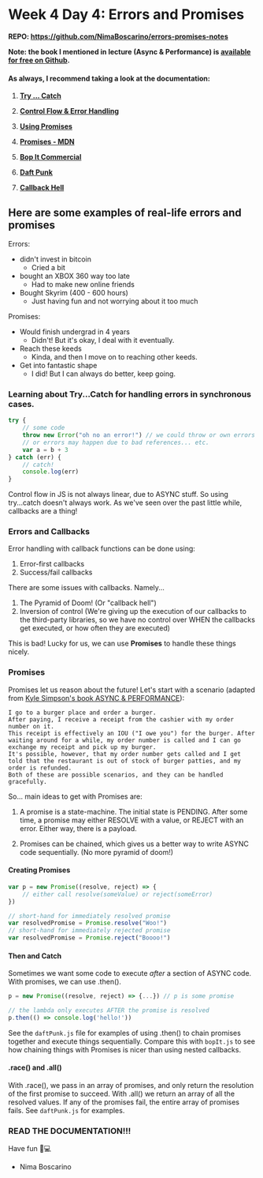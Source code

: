 # Week 4 Day 4: Errors and Promises

**REPO: https://github.com/NimaBoscarino/errors-promises-notes**

**Note: the book I mentioned in lecture (Async & Performance) is [available for free on Github](https://github.com/getify/You-Dont-Know-JS/tree/master/async%20%26%20performance).**

#### As always, I recommend taking a look at the documentation:

1. [**Try ... Catch**](https://developer.mozilla.org/en-US/docs/Web/JavaScript/Reference/Statements/try...catch)

2. [**Control Flow & Error Handling**](https://developer.mozilla.org/en-US/docs/Web/JavaScript/Guide/Control_flow_and_error_handling)

3. [**Using Promises**](https://developer.mozilla.org/en-US/docs/Web/JavaScript/Guide/Using_promises)

4. [**Promises - MDN**](https://developer.mozilla.org/en-US/docs/Web/JavaScript/Reference/Global_Objects/Promise)

5. [**Bop It Commercial**](https://www.youtube.com/watch?v=fH4XHwefPVY)
   
6. [**Daft Punk**](https://www.youtube.com/watch?v=HvhQ2OpzJjI)

7. [**Callback Hell**](http://callbackhell.com/)

## Here are some examples of real-life errors and promises

Errors:

- didn't invest in bitcoin
    - Cried a bit
- bought an XBOX 360 way too late
    - Had to make new online friends
- Bought Skyrim (400 - 600 hours)
    - Just having fun and not worrying about it too much

Promises:

- Would finish undergrad in 4 years
    - Didn't! But it's okay, I deal with it eventually.
- Reach these keeds
    - Kinda, and then I move on to reaching other keeds.
- Get into fantastic shape
    - I did! But I can always do better, keep going.

### Learning about Try...Catch for handling errors in synchronous cases.

```js
try {
    // some code
    throw new Error("oh no an error!") // we could throw or own errors
    // or errors may happen due to bad references... etc.    
    var a = b + 3
} catch (err) {
    // catch!
    console.log(err)
}
```

Control flow in JS is not always linear, due to ASYNC stuff. So using try...catch doesn't always work. As we've seen over the past little while,
callbacks are a thing! 

### Errors and Callbacks
Error handling with callback functions can be done using:

1) Error-first callbacks
2) Success/fail callbacks

There are some issues with callbacks. Namely...

1) The Pyramid of Doom! (Or "callback hell")
2) Inversion of control (We're giving up the execution of our callbacks to the third-party libraries, so we have no control over WHEN the callbacks get executed, or how often they are executed)

This is bad! Lucky for us, we can use **Promises** to handle these things nicely.

### Promises

Promises let us reason about the future! Let's start with a scenario (adapted from [Kyle Simpson's book ASYNC & PERFORMANCE](https://github.com/getify/You-Dont-Know-JS/tree/master/async%20%26%20performance)):
    
    I go to a burger place and order a burger. 
    After paying, I receive a receipt from the cashier with my order number on it.
    This receipt is effectively an IOU ("I owe you") for the burger. After waiting around for a while, my order number is called and I can go exchange my receipt and pick up my burger.
    It's possible, however, that my order number gets called and I get told that the restaurant is out of stock of burger patties, and my order is refunded.
    Both of these are possible scenarios, and they can be handled gracefully.

So... main ideas to get with Promises are:

1) A promise is a state-machine. The initial state is PENDING. After some time, a promise may either RESOLVE with a value, or REJECT with an error. Either way, there is a payload.

2) Promises can be chained, which gives us a better way to write ASYNC code sequentially. (No more pyramid of doom!)

#### Creating Promises

```js
var p = new Promise((resolve, reject) => {
    // either call resolve(someValue) or reject(someError)
})

// short-hand for immediately resolved promise
var resolvedPromise = Promise.resolve("Woo!")
// short-hand for immediately rejected promise
var resolvedPromise = Promise.reject("Boooo!")
```

#### Then and Catch

Sometimes we want some code to execute *after* a section of ASYNC code. With promises, we can use .then().

```js
p = new Promise((resolve, reject) => {...}) // p is some promise

// the lambda only executes AFTER the promise is resolved
p.then(() => console.log('hello!')) 
```

See the `daftPunk.js` file for examples of using .then() to chain promises together and execute things sequentially. Compare this with `bopIt.js` to see how chaining things with Promises is nicer than using nested callbacks.

#### .race() and .all()

With .race(), we pass in an array of promises, and only return the resolution of the first promise to succeed. With .all() we return an array of all the resolved values. If any of the promises fail, the entire array of promises fails. See `daftPunk.js` for examples.

### READ THE DOCUMENTATION!!!
Have fun 🤖💻

- Nima Boscarino
